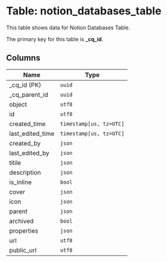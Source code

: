# Table: notion_databases_table

This table shows data for Notion Databases Table.

The primary key for this table is **_cq_id**.

## Columns

| Name          | Type          |
| ------------- | ------------- |
|_cq_id (PK)|`uuid`|
|_cq_parent_id|`uuid`|
|object|`utf8`|
|id|`utf8`|
|created_time|`timestamp[us, tz=UTC]`|
|last_edited_time|`timestamp[us, tz=UTC]`|
|created_by|`json`|
|last_edited_by|`json`|
|titile|`json`|
|description|`json`|
|is_inline|`bool`|
|cover|`json`|
|icon|`json`|
|parent|`json`|
|archived|`bool`|
|properties|`json`|
|url|`utf8`|
|public_url|`utf8`|